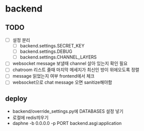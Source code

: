 # backend

## TODO
- [ ] 설정 분리
  - [ ] backend.settings.SECRET_KEY 
  - [ ] backend.settings.DEBUG
  - [ ] backend.settings.CHANNEL_LAYERS
- [ ] websocket message 보낼때 channel 살아 있는지 확인 필요
- [ ] chatroom 리스트 줄때 마지막 메세지가 최신인 방이 위에오도록 정렬
- [ ] message 읽었는지 여부 frontend에서 체크
- [ ] websocket으로 chat message 오면 sanitize해야함

## deploy
- backend/override_settings.py에 DATABASES 설정 넣기
- 로컬에 redis띄우기
- daphne -b 0.0.0.0 -p PORT backend.asgi:application
